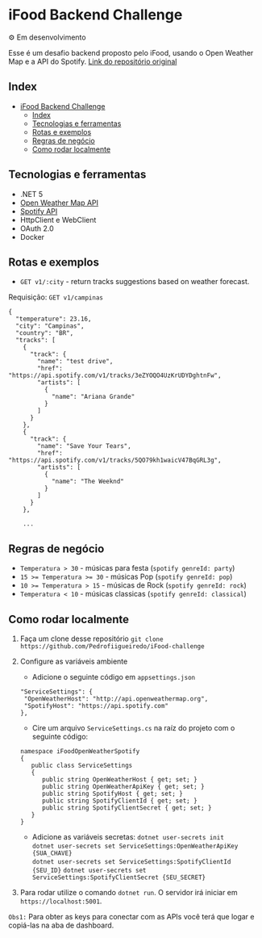 # iFood Backend Challenge

&#9881; Em desenvolvimento

Esse é um desafio backend proposto pelo iFood, usando o Open Weather Map e a API do Spotify.
[Link do repositório original](https://github.com/ifood/vemproifood-backend)

## Index

- [iFood Backend Challenge](#ifood-backend-challenge)
  - [Index](#index)
  - [Tecnologias e ferramentas](#tecnologias-e-ferramentas)
  - [Rotas e exemplos](#rotas-e-exemplos)
  - [Regras de negócio](#regras-de-negócio)
  - [Como rodar localmente](#como-rodar-localmente)

## Tecnologias e ferramentas

* .NET 5
* [Open Weather Map API](https://openweathermap.org/)
* [Spotify API](https://developer.spotify.com/)
* HttpClient e WebClient
* OAuth 2.0
* Docker

## Rotas e exemplos

* `GET v1/:city` - return tracks suggestions based on weather forecast.

Requisição: `GET v1/campinas`
```
{
  "temperature": 23.16,
  "city": "Campinas",
  "country": "BR",
  "tracks": [
    {
      "track": {
        "name": "test drive",
        "href": "https://api.spotify.com/v1/tracks/3eZYOQO4UzKrUDYDghtnFw",
        "artists": [
          {
            "name": "Ariana Grande"
          }
        ]
      }
    },
    {
      "track": {
        "name": "Save Your Tears",
        "href": "https://api.spotify.com/v1/tracks/5QO79kh1waicV47BqGRL3g",
        "artists": [
          {
            "name": "The Weeknd"
          }
        ]
      }
    },

    ...
```

## Regras de negócio

* `Temperatura > 30` - músicas para festa (`spotify genreId: party`)
* `15 >= Temperatura >= 30` - músicas Pop (`spotify genreId: pop`)
* `10 >= Temperatura > 15` - músicas de Rock (`spotify genreId: rock`)
* `Temperatura < 10` - músicas classicas (`spotify genreId: classical`)

## Como rodar localmente

1. Faça um clone desse repositório
   `git clone https://github.com/Pedrofiigueiredo/iFood-challenge`

2. Configure as variáveis ambiente
   * Adicione o seguinte código em `appsettings.json`
   ```
   "ServiceSettings": {
    "OpenWeatherHost": "http://api.openweathermap.org",
    "SpotifyHost": "https://api.spotify.com"
   },
   ```

   * Cire um arquivo `ServiceSettings.cs` na raíz do projeto com o seguinte código:
   ```
   namespace iFoodOpenWeatherSpotify
   {
      public class ServiceSettings
      {
         public string OpenWeatherHost { get; set; }
         public string OpenWeatherApiKey { get; set; }
         public string SpotifyHost { get; set; }
         public string SpotifyClientId { get; set; }
         public string SpotifyClientSecret { get; set; }
      }
   }
   ```

   * Adicione as variáveis secretas:
   `dotnet user-secrets init`  
   `dotnet user-secrets set ServiceSettings:OpenWeatherApiKey {SUA_CHAVE}`  
   `dotnet user-secrets set ServiceSettings:SpotifyClientId {SEU_ID}`
   `dotnet user-secrets set ServiceSettings:SpotifyClientSecret {SEU_SECRET}`

3. Para rodar utilize o comando `dotnet run`. O servidor irá iniciar em `https://localhost:5001`.


`Obs1:` Para obter as keys para conectar com as APIs você terá que logar e copiá-las na aba de dashboard.